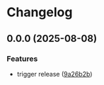 # Changelog

## 0.0.0 (2025-08-08)


### Features

* trigger release ([9a26b2b](https://github.com/onyxia-datalab/onyxia-backend/commit/9a26b2bebcad0037a9aa90254084450a386496ff))
